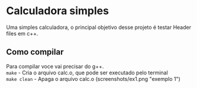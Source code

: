 # Calculadora simples
Uma simples calculadora, o principal objetivo desse projeto é testar Header files em c++.


## Como compilar
Para compilar voce vai precisar do g++. <br>
```make```  - Cria o arquivo calc.o, que pode ser executado pelo terminal <br>
```make clean``` - Apaga o arquivo calc.o
(screenshots/ex1.png "exemplo 1")
